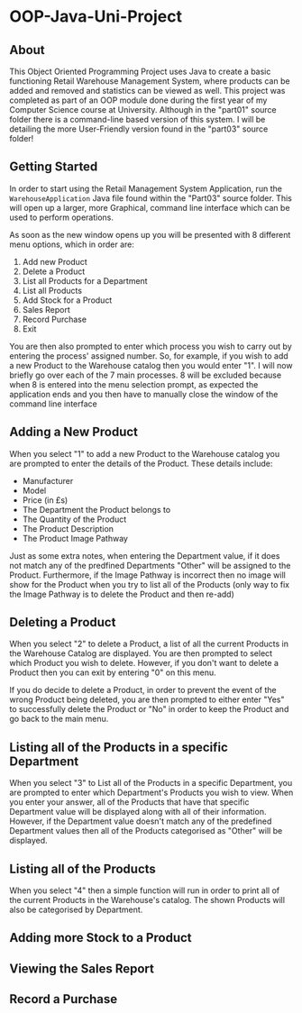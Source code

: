 # OOP-Java-Uni-Project
## About
This Object Oriented Programming Project uses Java to create a basic functioning Retail Warehouse Management System, where products can be added and removed and statistics can be viewed as well. This project was completed as part of an OOP module done during the first year of my Computer Science course at University. Although in the "part01" source folder there is a command-line based version of this system. I will be detailing the more User-Friendly version found in the "part03" source folder!
## Getting Started
In order to start using the Retail Management System Application, run the `WarehouseApplication` Java file found within the "Part03" source folder. This will open up a larger, more Graphical, command line interface which can be used to perform operations.

As soon as the new window opens up you will be presented with 8 different menu options, which in order are:
1. Add new Product
2. Delete a Product
3. List all Products for a Department
4. List all Products
5. Add Stock for a Product
6. Sales Report
7. Record Purchase
8. Exit

You are then also prompted to enter which process you wish to carry out by entering the process' assigned number. So, for example, if you wish to add a new Product to the Warehouse catalog then you would enter "1". I will now briefly go over each of the 7 main processes. 8 will be excluded because when 8 is entered into the menu selection prompt, as expected the application ends and you then have to manually close the window of the command line interface
## Adding a New Product
When you select "1" to add a new Product to the Warehouse catalog you are prompted to enter the details of the Product. These details include:
- Manufacturer
- Model
- Price (in £s)
- The Department the Product belongs to
- The Quantity of the Product
- The Product Description
- The Product Image Pathway

Just as some extra notes, when entering the Department value, if it does not match any of the predfined Departments "Other" will be assigned to the Product. Furthermore, if the Image Pathway is incorrect then no image will show for the Product when you try to list all of the Products (only way to fix the Image Pathway is to delete the Product and then re-add)
## Deleting a Product
When you select "2" to delete a Product, a list of all the current Products in the Warehouse Catalog are displayed. You are then prompted to select which Product you wish to delete. However, if you don't want to delete a Product then you can exit by entering "0" on this menu.

If you do decide to delete a Product, in order to prevent the event of the wrong Product being deleted, you are then prompted to either enter "Yes" to successfully delete the Product or "No" in order to keep the Product and go back to the main menu.
## Listing all of the Products in a specific Department
When you select "3" to List all of the Products in a specific Department, you are prompted to enter which Department's Products you wish to view. When you enter your answer, all of the Products that have that specific Department value will be displayed along with all of their information. However, if the Department value doesn't match any of the predefined Department values then all of the Products categorised as "Other" will be displayed.
## Listing all of the Products
When you select "4" then a simple function will run in order to print all of the current Products in the Warehouse's catalog. The shown Products will also be categorised by Department.
## Adding more Stock to a Product
## Viewing the Sales Report
## Record a Purchase
